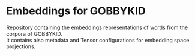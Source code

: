 # Embeddings for GOBBYKID
Repository containing the embeddings representations of words from the corpora of GOBBYKID. </br>It contains also metadata and Tensor configurations for embedding space projections.
